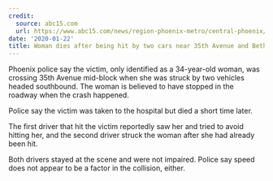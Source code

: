 ```yaml
---
credit:
  source: abc15.com
  url: https://www.abc15.com/news/region-phoenix-metro/central-phoenix/woman-dies-after-being-hit-by-two-cars-near-35th-avenue-and-bethany-home-road
date: '2020-01-22'
title: Woman dies after being hit by two cars near 35th Avenue and Bethany Home Road
---
```


Phoenix police say the victim, only identified as a 34-year-old woman, was crossing 35th Avenue mid-block when she was struck by two vehicles headed southbound. The woman is believed to have stopped in the roadway when the crash happened.

Police say the victim was taken to the hospital but died a short time later.

The first driver that hit the victim reportedly saw her and tried to avoid hitting her, and the second driver struck the woman after she had already been hit.

Both drivers stayed at the scene and were not impaired. Police say speed does not appear to be a factor in the collision, either.